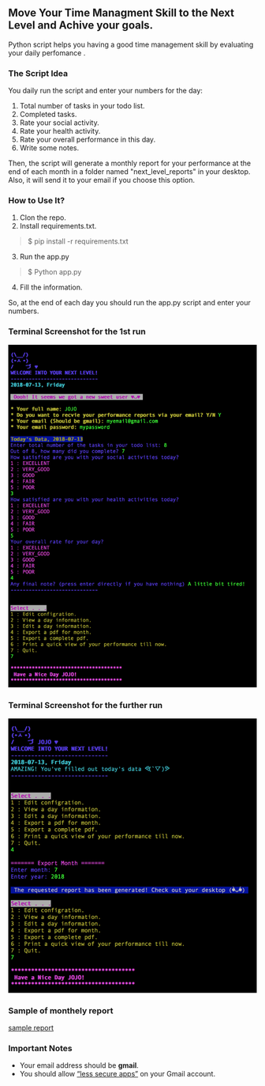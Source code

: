 ## Move Your Time Managment Skill to the Next Level and Achive your goals.
Python script helps you having a good time management skill by evaluating your daily perfomance .

### The Script Idea
You daily run the script and enter your numbers for the day:
1. Total number of tasks in your todo list.
2. Completed tasks.
3. Rate your social activity.
4. Rate your health activity.
5. Rate your overall performance in this day.
6. Write some notes.

Then, the script will generate a monthly report for your performance at the end of each month in a folder named "next_level_reports" in your desktop. Also, it will send it to your email if you choose this option.

### How to Use It?
1. Clon the repo.
2. Install requirements.txt.
> $ pip install -r requirements.txt
3. Run the app.py
> $ Python app.py
4. Fill the information.

So, at the end of each day you should run the app.py script and enter your numbers.

### Terminal Screenshot for the 1st run
![Screenshot](1st.png)

### Terminal Screenshot for the further run
![Screenshot](2nd.png)

### Sample of monthely report
[sample report](2018-07.pdf)

### Important Notes
- Your email address should be **gmail**.
- You should allow  [“less secure apps”](https://www.google.com/settings/security/lesssecureapps) on your Gmail account.
